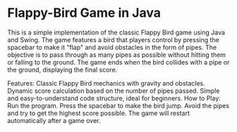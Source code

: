 # Flappy-Bird Game in Java
This is a simple implementation of the classic Flappy Bird game using Java and Swing. The game features a bird that players control by pressing the spacebar to make it "flap" and avoid obstacles in the form of pipes. The objective is to pass through as many pipes as possible without hitting them or falling to the ground. The game ends when the bird collides with a pipe or the ground, displaying the final score.

Features:
Classic Flappy Bird mechanics with gravity and obstacles.
Dynamic score calculation based on the number of pipes passed.
Simple and easy-to-understand code structure, ideal for beginners.
How to Play:
Run the program.
Press the spacebar to make the bird jump.
Avoid the pipes and try to get the highest score possible.
The game will restart automatically after a game over.

